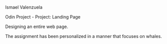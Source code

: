 Ismael Valenzuela

Odin Project - Project: Landing Page

Designing an entire web page.

The assignment has been personalized in a manner that focuses on whales.
